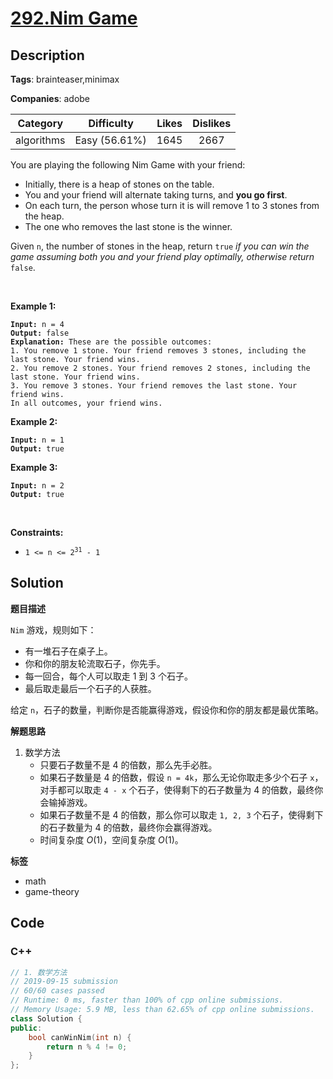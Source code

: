 # [292.Nim Game](https://leetcode.com/problems/nim-game/description/)

## Description

**Tags**: brainteaser,minimax

**Companies**: adobe

|  Category  |  Difficulty   | Likes | Dislikes |
| :--------: | :-----------: | :---: | :------: |
| algorithms | Easy (56.61%) | 1645  |   2667   |

<p>You are playing the following Nim Game with your friend:</p>
<ul>
  <li>Initially, there is a heap of stones on the table.</li>
  <li>You and your friend will alternate taking turns, and <strong>you go first</strong>.</li>
  <li>On each turn, the person whose turn it is will remove 1 to 3 stones from the heap.</li>
  <li>The one who removes the last stone is the winner.</li>
</ul>
<p>Given <code>n</code>, the number of stones in the heap, return <code>true</code><em> if you can win the game assuming both you and your friend play optimally, otherwise return </em><code>false</code>.</p>
<p>&nbsp;</p>
<p><strong class="example">Example 1:</strong></p>
<pre><code><strong>Input:</strong> n = 4
<strong>Output:</strong> false
<strong>Explanation:</strong> These are the possible outcomes:
1. You remove 1 stone. Your friend removes 3 stones, including the last stone. Your friend wins.
2. You remove 2 stones. Your friend removes 2 stones, including the last stone. Your friend wins.
3. You remove 3 stones. Your friend removes the last stone. Your friend wins.
In all outcomes, your friend wins.</code></pre>
<p><strong class="example">Example 2:</strong></p>
<pre><code><strong>Input:</strong> n = 1
<strong>Output:</strong> true</code></pre>
<p><strong class="example">Example 3:</strong></p>
<pre><code><strong>Input:</strong> n = 2
<strong>Output:</strong> true</code></pre>
<p>&nbsp;</p>
<p><strong>Constraints:</strong></p>
<ul>
  <li><code>1 &lt;= n &lt;= 2<sup>31</sup> - 1</code></li>
</ul>

## Solution

**题目描述**

`Nim` 游戏，规则如下：

- 有一堆石子在桌子上。
- 你和你的朋友轮流取石子，你先手。
- 每一回合，每个人可以取走 1 到 3 个石子。
- 最后取走最后一个石子的人获胜。

给定 `n`，石子的数量，判断你是否能赢得游戏，假设你和你的朋友都是最优策略。

**解题思路**

1. 数学方法
   - 只要石子数量不是 4 的倍数，那么先手必胜。
   - 如果石子数量是 4 的倍数，假设 `n = 4k`，那么无论你取走多少个石子 `x`，对手都可以取走 `4 - x` 个石子，使得剩下的石子数量为 4 的倍数，最终你会输掉游戏。
   - 如果石子数量不是 4 的倍数，那么你可以取走 `1, 2, 3` 个石子，使得剩下的石子数量为 4 的倍数，最终你会赢得游戏。
   - 时间复杂度 $O(1)$，空间复杂度 $O(1)$。

**标签**

- math
- game-theory

<!-- code start -->
## Code

### C++

```cpp
// 1. 数学方法
// 2019-09-15 submission
// 60/60 cases passed
// Runtime: 0 ms, faster than 100% of cpp online submissions.
// Memory Usage: 5.9 MB, less than 62.65% of cpp online submissions.
class Solution {
public:
    bool canWinNim(int n) {
        return n % 4 != 0;
    }
};
```

<!-- code end -->

